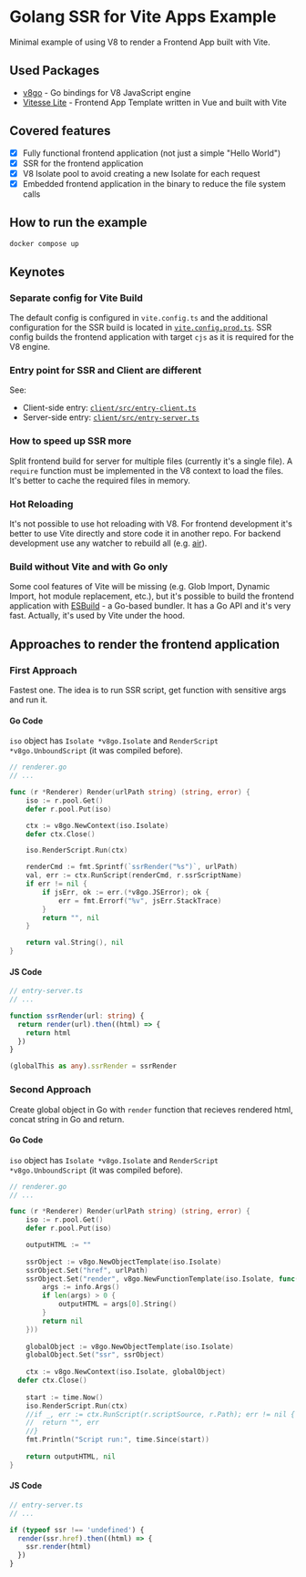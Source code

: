 # Golang SSR for Vite Apps Example

Minimal example of using V8 to render a Frontend App built with Vite.

## Used Packages

- [v8go](https://github.com/rogchap/v8go) - Go bindings for V8 JavaScript engine
- [Vitesse Lite](https://github.com/antfu/vitesse-lite) - Frontend App Template written in Vue and built with Vite

## Covered features

- [x] Fully functional frontend application (not just a simple "Hello World")
- [x] SSR for the frontend application
- [x] V8 Isolate pool to avoid creating a new Isolate for each request
- [x] Embedded frontend application in the binary to reduce the file system calls

## How to run the example

```bash
docker compose up
```

## Keynotes

### Separate config for Vite Build

The default config is configured in `vite.config.ts` and the additional configuration for the SSR build is located in [`vite.config.prod.ts`](client/vite.config.prod.ts).
SSR config builds the frontend application with target `cjs` as it is required for the V8 engine.

### Entry point for SSR and Client are different

See:
- Client-side entry: [`client/src/entry-client.ts`](client/src/entry-client.ts)
- Server-side entry: [`client/src/entry-server.ts`](client/src/entry-server.ts)

### How to speed up SSR more

Split frontend build for server for multiple files (currently it's a single file).
A `require` function must be implemented in the V8 context to load the files.
It's better to cache the required files in memory.

### Hot Reloading

It's not possible to use hot reloading with V8. For frontend development it's better to use Vite directly and store code it in another repo. 
For backend development use any watcher to rebuild all (e.g. [air](https://github.com/cosmtrek/air)).

### Build without Vite and with Go only

Some cool features of Vite will be missing (e.g. Glob Import, Dynamic Import, hot module replacement, etc.), 
but it's possible to build the frontend application with [ESBuild](https://github.com/evanw/esbuild) - a Go-based bundler. It has a Go API and it's very fast.
Actually, it's used by Vite under the hood.

## Approaches to render the frontend application
### First Approach

Fastest one. The idea is to run SSR script, get function with sensitive args and run it.

#### Go Code

`iso` object has `Isolate *v8go.Isolate` and `RenderScript *v8go.UnboundScript` (it was compiled before).

```go
// renderer.go
// ...

func (r *Renderer) Render(urlPath string) (string, error) {
	iso := r.pool.Get()
	defer r.pool.Put(iso)

	ctx := v8go.NewContext(iso.Isolate)
	defer ctx.Close()

	iso.RenderScript.Run(ctx)

	renderCmd := fmt.Sprintf(`ssrRender("%s")`, urlPath)
	val, err := ctx.RunScript(renderCmd, r.ssrScriptName)
	if err != nil {
		if jsErr, ok := err.(*v8go.JSError); ok {
			err = fmt.Errorf("%v", jsErr.StackTrace)
		}
		return "", nil
	}

	return val.String(), nil
}
```

#### JS Code

```typescript
// entry-server.ts
// ...

function ssrRender(url: string) {
  return render(url).then((html) => {
    return html
  })
}

(globalThis as any).ssrRender = ssrRender
```


### Second Approach

Create global object in Go with `render` function that recieves rendered html, concat string in Go and return.

#### Go Code

`iso` object has `Isolate *v8go.Isolate` and `RenderScript *v8go.UnboundScript` (it was compiled before).

```go
// renderer.go
// ...

func (r *Renderer) Render(urlPath string) (string, error) {
	iso := r.pool.Get()
	defer r.pool.Put(iso)

	outputHTML := ""
	
	ssrObject := v8go.NewObjectTemplate(iso.Isolate)
	ssrObject.Set("href", urlPath)
	ssrObject.Set("render", v8go.NewFunctionTemplate(iso.Isolate, func(info *v8go.FunctionCallbackInfo) *v8go.Value {
		args := info.Args()
		if len(args) > 0 {
			outputHTML = args[0].String()
		}
		return nil
	}))
	
	globalObject := v8go.NewObjectTemplate(iso.Isolate)
	globalObject.Set("ssr", ssrObject)
	
	ctx := v8go.NewContext(iso.Isolate, globalObject)
  defer ctx.Close()
	
	start := time.Now()
	iso.RenderScript.Run(ctx)
	//if _, err := ctx.RunScript(r.scriptSource, r.Path); err != nil {
	//	return "", err
	//}
	fmt.Println("Script run:", time.Since(start))
	
	return outputHTML, nil
}
```

#### JS Code

```typescript
// entry-server.ts
// ...

if (typeof ssr !== 'undefined') {
  render(ssr.href).then((html) => {
    ssr.render(html)
  })
}
```
